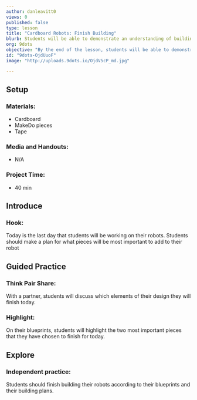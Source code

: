 ```yaml
---
author: danleavitt0
views: 0
published: false
type: lesson
title: "Cardboard Robots: Finish Building"
blurb: Students will be able to demonstrate an understanding of building from a design as they finish building their cardboard robots
org: 9dots
objective: "By the end of the lesson, students will be able to demonstrate learning by completing their robot according to their designs."
id: "9dots-OjdUuoF"
image: "http://uploads.9dots.io/OjdV5cP_md.jpg"

---
```


## Setup

### Materials:

- Cardboard
- MakeDo pieces
- Tape

### Media and Handouts:

- N/A

### Project Time:

- 40 min

## Introduce

### Hook:
Today is the last day that students will be working on their robots. Students should make a plan for what pieces will be most important to add to their robot

## Guided Practice

### Think Pair Share:
With a partner, students will discuss which elements of their design they will finish today.

### Highlight:
On their blueprints, students will highlight the two most important pieces that they have chosen to finish for today.

## Explore

### Independent practice:
Students should finish building their robots according to their blueprints and their building plans.
